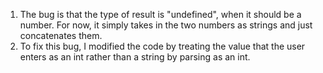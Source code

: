1. The bug is that the type of result is "undefined", when it should be a number. For now, it simply takes in the two numbers as strings and just concatenates them. 
2. To fix this bug, I modified the code by treating the value that the user enters as an int rather than a string by parsing as an int. 